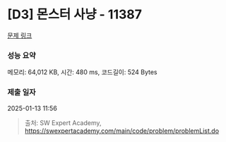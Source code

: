 # [D3] 몬스터 사냥 - 11387 

[문제 링크](https://swexpertacademy.com/main/code/problem/problemDetail.do?contestProbId=AXb6LR76vCcDFARR) 

### 성능 요약

메모리: 64,012 KB, 시간: 480 ms, 코드길이: 524 Bytes

### 제출 일자

2025-01-13 11:56



> 출처: SW Expert Academy, https://swexpertacademy.com/main/code/problem/problemList.do
